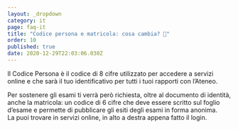 ```yaml
---
layout: _dropdown
category: it
page: faq-it
title: "Codice persona e matricola: cosa cambia? 🔢"
order: 10
published: true
date: 2020-12-29T22:03:06.030Z
---
```

Il Codice Persona è il codice di 8 cifre utilizzato per accedere a servizi online e che sarà il tuo identificativo per tutti i tuoi rapporti con l’Ateneo.

Per sostenere gli esami ti verrà però richiesta, oltre al documento di identità, anche la matricola: un codice di 6 cifre che deve essere scritto sul foglio d’esame e permette di pubblicare gli esiti degli esami in forma anonima.\
La puoi trovare in servizi online, in alto a destra appena fatto il login.